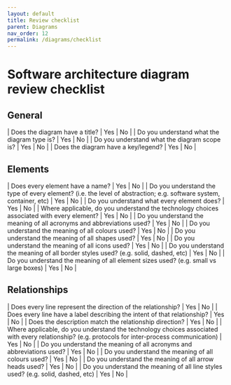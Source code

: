 ```yaml
---
layout: default
title: Review checklist
parent: Diagrams
nav_order: 12
permalink: /diagrams/checklist
---
```


# Software architecture diagram review checklist

## General

| Does the diagram have a title? | Yes | No |
| Do you understand what the diagram type is? | Yes | No |
| Do you understand what the diagram scope is? | Yes | No |
| Does the diagram have a key/legend? | Yes | No |

## Elements

| Does every element have a name? | Yes | No |
| Do you understand the type of every element? (i.e. the level of abstraction; e.g. software system, container, etc) | Yes | No |
| Do you understand what every element does? | Yes | No |
| Where applicable, do you understand the technology choices associated with every element? | Yes | No |
| Do you understand the meaning of all acronyms and abbreviations used? | Yes | No |
| Do you understand the meaning of all colours used? | Yes | No |
| Do you understand the meaning of all shapes used? | Yes | No |
| Do you understand the meaning of all icons used? | Yes | No |
| Do you understand the meaning of all border styles used? (e.g. solid, dashed, etc) | Yes | No |
| Do you understand the meaning of all element sizes used? (e.g. small vs large boxes) | Yes | No |

## Relationships

| Does every line represent the direction of the relationship? | Yes | No |
| Does every line have a label describing the intent of that relationship? | Yes | No |
| Does the description match the relationship direction? | Yes | No |
| Where applicable, do you understand the technology choices associated with every relationship? (e.g. protocols for inter-process communication) | Yes | No |
| Do you understand the meaning of all acronyms and abbreviations used? | Yes | No |
| Do you understand the meaning of all colours used? | Yes | No |
| Do you understand the meaning of all arrow heads used? | Yes | No |
| Do you understand the meaning of all line styles used? (e.g. solid, dashed, etc) | Yes | No |
